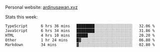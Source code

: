Personal website: [ardinusawan.xyz](https://ardinusawan.xyz)

Stats this week:
<!--START_SECTION:waka-->

```txt
TypeScript      6 hrs 36 mins   ████████░░░░░░░░░░░░░░░░░   32.06 %
JavaScript      6 hrs 34 mins   ████████░░░░░░░░░░░░░░░░░   31.86 %
HTML            4 hrs 10 mins   █████░░░░░░░░░░░░░░░░░░░░   20.20 %
Other           1 hr 24 mins    █▓░░░░░░░░░░░░░░░░░░░░░░░   06.80 %
Markdown        34 mins         ▓░░░░░░░░░░░░░░░░░░░░░░░░   02.80 %
```

<!--END_SECTION:waka-->
